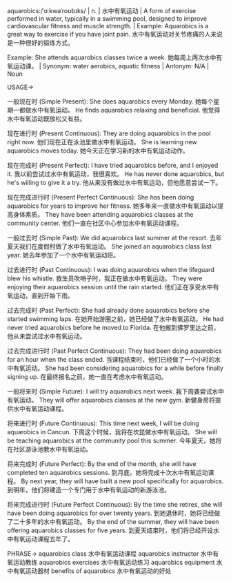 aquarobics:/ˈɑːkwəˈroʊbɪks/ | n. | 水中有氧运动 | A form of exercise performed in water, typically in a swimming pool, designed to improve cardiovascular fitness and muscle strength. | Example: Aquarobics is a great way to exercise if you have joint pain. 水中有氧运动对关节疼痛的人来说是一种很好的锻炼方式。

Example:  She attends aquarobics classes twice a week. 她每周上两次水中有氧运动课。 | Synonym: water aerobics, aquatic fitness | Antonym: N/A | Noun


USAGE->

一般现在时 (Simple Present):
She does aquarobics every Monday. 她每个星期一都做水中有氧运动。
He finds aquarobics relaxing and beneficial. 他觉得水中有氧运动既放松又有益。

现在进行时 (Present Continuous):
They are doing aquarobics in the pool right now. 他们现在正在泳池里做水中有氧运动。
She is learning new aquarobics moves today. 她今天正在学习新的水中有氧运动动作。

现在完成时 (Present Perfect):
I have tried aquarobics before, and I enjoyed it. 我以前尝试过水中有氧运动，我很喜欢。
He has never done aquarobics, but he's willing to give it a try. 他从来没有做过水中有氧运动，但他愿意尝试一下。

现在完成进行时 (Present Perfect Continuous):
She has been doing aquarobics for years to improve her fitness. 她多年来一直做水中有氧运动以提高身体素质。
They have been attending aquarobics classes at the community center. 他们一直在社区中心参加水中有氧运动课程。


一般过去时 (Simple Past):
We did aquarobics last summer at the resort. 去年夏天我们在度假村做了水中有氧运动。
She joined an aquarobics class last year. 她去年参加了一个水中有氧运动班。


过去进行时 (Past Continuous):
I was doing aquarobics when the lifeguard blew his whistle. 救生员吹哨子时，我正在做水中有氧运动。
They were enjoying their aquarobics session until the rain started.  他们正在享受水中有氧运动，直到开始下雨。


过去完成时 (Past Perfect):
She had already done aquarobics before she started swimming laps. 在她开始游圈之前，她已经做了水中有氧运动。
He had never tried aquarobics before he moved to Florida. 在他搬到佛罗里达之前，他从未尝试过水中有氧运动。


过去完成进行时 (Past Perfect Continuous):
They had been doing aquarobics for an hour when the class ended.  当课程结束时，他们已经做了一个小时的水中有氧运动。
She had been considering aquarobics for a while before finally signing up. 在最终报名之前，她一直在考虑水中有氧运动。


一般将来时 (Simple Future):
I will try aquarobics next week. 我下周要尝试水中有氧运动。
They will offer aquarobics classes at the new gym. 新健身房将提供水中有氧运动课程。


将来进行时 (Future Continuous):
This time next week, I will be doing aquarobics in Cancun.  下周这个时候，我将在坎昆做水中有氧运动。
She will be teaching aquarobics at the community pool this summer.  今年夏天，她将在社区游泳池教水中有氧运动。


将来完成时 (Future Perfect):
By the end of the month, she will have completed ten aquarobics sessions. 到月底，她将完成十次水中有氧运动课程。
By next year, they will have built a new pool specifically for aquarobics. 到明年，他们将建造一个专门用于水中有氧运动的新游泳池。


将来完成进行时 (Future Perfect Continuous):
By the time she retires, she will have been doing aquarobics for over twenty years. 到她退休时，她将已经做了二十多年的水中有氧运动。
By the end of the summer, they will have been offering aquarobics classes for five years. 到夏天结束时，他们将已经开设水中有氧运动课程五年了。


PHRASE->
aquarobics class 水中有氧运动课程
aquarobics instructor 水中有氧运动教练
aquarobics exercises 水中有氧运动练习
aquarobics equipment 水中有氧运动器材
benefits of aquarobics 水中有氧运动的好处
